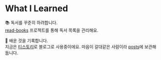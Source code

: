 # What I Learned

📚 독서를 꾸준히 하려합니다.<br>
[read-books](https://github.com/sunhooo/WIL/projects/1) 프로젝트를 통해 독서 목록을 관리해요.


🎈 배운 것을 기록합니다.<br>
지금은 [티스토리](https://sssunho.tistory.com/)로 블로그로 사용중이에요. 마음이 갈대같은 사람이라 [posts](https://github.com/sunhooo/WIL/tree/main/posts)에 보관해둡니다.

